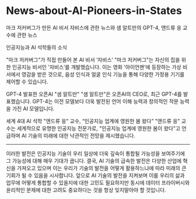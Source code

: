 # News-about-AI-Pioneers-in-States

마크 저커버그가 만든 AI 비서 자비스에 관한 뉴스와 샘 알트만의 GPT-4, 앤드류 응 교수에 관한 뉴스

인공지능과 AI 석학들의 소식

"마크 저커버그"가 직접 만들어 본 AI 비서 ‘자비스’
"마크 저커버그"는 자신의 집을 위한 인공지능 비서인 '자비스’를 개발했습니다. 이는 영화 '아이언맨’에 등장하는 가상 비서에서 영감을 받은 것으로, 음성 인식과 얼굴 인식 기능을 통해 다양한 가정용 기기를 제어할 수 있습니다.

GPT-4 발표한 오픈AI "샘 알트만"
"샘 알트만"은 오픈AI의 CEO로, 최근 GPT-4를 발표했습니다. GPT-4는 이전 모델보다 더욱 발전된 언어 이해 능력과 창의적인 작문 능력을 가진 AI 모델입니다.

세계 4대 AI 석학 "앤드류 응" 교수, “인공지능 업계에 영원한 봄 왔다”
"앤드류 응" 교수는 세계적으로 유명한 인공지능 전문가로, "인공지능 업계에 영원한 봄이 왔다"고 언급하며 AI 기술의 미래에 대한 낙관적인 전망을 제시했습니다.

*************************************************************************************************************************************************************************************************************

이러한 발전은 인공지능 기술이 우리 일상에 더욱 깊숙이 통합될 가능성을 보여주기에 그 가능성에 대해 매우 기대가 큽니다. 
결국, AI 기술의 급속한 발전은 다양한 산업에 혁신을 가져오고 있으며 이는 우리가 기술의 발전을 어떻게 활용하느냐에 따라 미래의 큰 기회가 될 수 있음을 시사합니다.
앞으로 AI 기술의 발전을 지켜보며 이를 우리의 삶과 업무에 어떻게 통합할 수 있을지에 대한 고민도 필요하지만 동시에 데이터 프라이버시와 윤리적인 문제에 대한 고려도 중요하다는 것을 항상 잊지말아야 할 것입니다.

